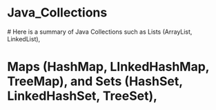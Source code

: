 # Java_Collections
# Here is a summary of Java Collections such as Lists (ArrayList, LinkedList), 
# Maps (HashMap, LInkedHashMap, TreeMap), and Sets (HashSet, LinkedHashSet, TreeSet), 
